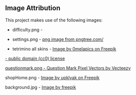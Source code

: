 ## Image Attribution

This project makes use of the following images:

- difficulty.png -
- settings.png - <a href='https://pngtree.com/freepng/game-settings-interface_6014299.html'>png image from pngtree.com/</a>

- tetrimino all skins - <a href="https://www.freepik.com/free-vector/different-wall-textures_959312.htm#fromView=keyword&page=1&position=0&uuid=eda048bb-d800-4951-8019-fcd43c98e21a">Image by 0melapics on Freepik</a>

<a href="https://www.reddit.com/r/gameassets/comments/taalcm/over_10000_free_cc0_game_assets/"> - public domain (cc0) license

questionmark.png - <a href="https://www.vecteezy.com/free-vector/question-mark-pixel">Question Mark Pixel Vectors by Vecteezy</a>

shopHome.png - <a href="https://www.freepik.com/free-vector/wooden-gold-buttons-ui-game_12760665.htm#fromView=search&page=1&position=0&uuid=71324d6c-e225-4866-8dbf-4908e1487c43">Image by upklyak on Freepik</a>

background.jpg - <a href="https://www.freepik.com/free-photo/abstract-pixelated-background_29795081.htm#fromView=search&page=1&position=25&uuid=07f7dbb0-098f-421f-a4c9-b5c402dbc2ab">Image by freepik</a>